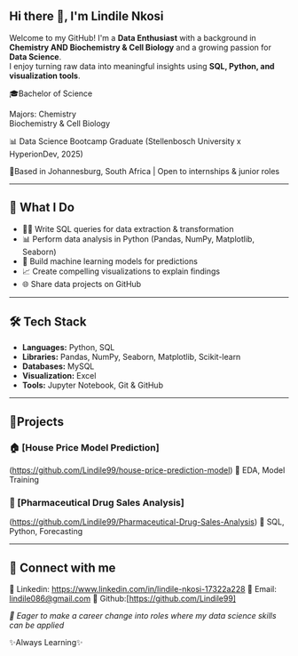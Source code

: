 ## Hi there 👋, I'm Lindile Nkosi

Welcome to my GitHub! I'm a **Data Enthusiast** with a background in **Chemistry AND Biochemistry & Cell Biology** and a growing passion for **Data Science**.  
I enjoy turning raw data into meaningful insights using **SQL, Python, and visualization tools**.  



🎓Bachelor of Science

 Majors: Chemistry                      
         Biochemistry & Cell Biology
          
📊 Data Science Bootcamp Graduate
(Stellenbosch University x HyperionDev, 2025)

📍Based in Johannesburg, South Africa | Open to internships & junior roles

---------------------------------------

## 🚀 What I Do
- 🧑‍💻 Write SQL queries for data extraction & transformation  
- 📊 Perform data analysis in Python (Pandas, NumPy, Matplotlib, Seaborn)  
- 🔮 Build machine learning models for predictions  
- 📈 Create compelling visualizations to explain findings  
- 🌐 Share data projects on GitHub  

---------------------------------------
## 🛠️ Tech Stack
- **Languages:** Python, SQL  
- **Libraries:** Pandas, NumPy, Seaborn, Matplotlib, Scikit-learn  
- **Databases:** MySQL  
- **Visualization:** Excel 
- **Tools:** Jupyter Notebook, Git & GitHub

---------------------------------------

## 🧠Projects
### 🏠 [House Price Model Prediction]
(https://github.com/Lindile99/house-price-prediction-model)
📌 EDA, Model Training

### 💊 [Pharmaceutical Drug Sales Analysis]
(https://github.com/Lindile99/Pharmaceutical-Drug-Sales-Analysis)
📌 SQL, Python, Forecasting

---------------------------------------

## 🔗 Connect with me
🔗 Linkedin: https://www.linkedin.com/in/lindile-nkosi-17322a228
📧 Email: lindile086@gmail.com
🔗 Github:[https://github.com/Lindile99]

*💼 Eager to make a career change into roles where my data science skills can be applied*

✨️Always Learning✨️
